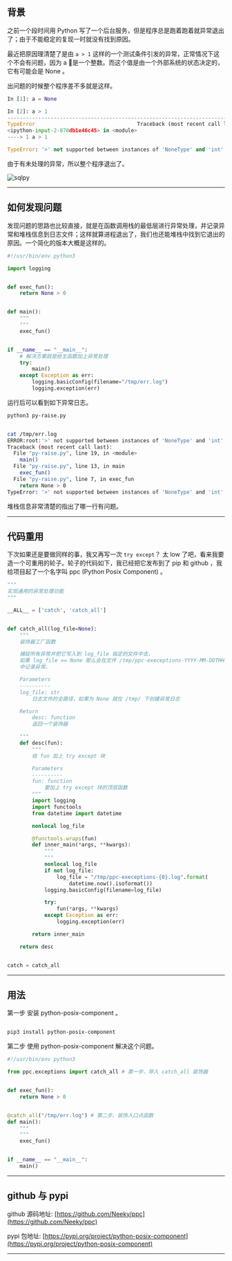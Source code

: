 ## 背景
之前一个段时间用 Python 写了一个后台服务，但是程序总是跑着跑着就异常退出了；由于不能稳定的复现一时就没有找到原因。

最近把原因理清楚了是由 `a > 1` 这样的一个测试条件引发的异常，正常情况下这个不会有问题，因为 a 是一个整数。而这个值是由一个外部系统的状态决定的，它有可能会是 None 。

出问题的时候整个程序差不多就是这样。

```python
In [1]: a = None                                                                

In [2]: a > 1                                                                   
---------------------------------------------------------------------------
TypeError                                 Traceback (most recent call last)
<ipython-input-2-878db1e46c45> in <module>
----> 1 a > 1

TypeError: '>' not supported between instances of 'NoneType' and 'int'
```

由于有未处理的异常，所以整个程序退出了。

![sqlpy](static/2020-30/sqlpy-ppc.jpg)

---

## 如何发现问题
发现问题的思路也比较直接，就是在函数调用栈的最低层进行异常处理，并记录异常和堆栈信息到日志文件；这样就算进程退出了，我们也还能堆栈中找到它退出的原因。一个简化的版本大概是这样的。

```python
#!/usr/bin/env python3

import logging


def exec_fun():
    return None > 0


def main():
    """
    """
    exec_fun()


if __name__ == "__main__":
    # 解决方案就是给主函数加上异常处理
    try:
        main()
    except Exception as err:
        logging.basicConfig(filename="/tmp/err.log")
        logging.exception(err)
```

运行后可以看到如下异常日志。

```bash
python3 py-raise.py 


cat /tmp/err.log 
ERROR:root:'>' not supported between instances of 'NoneType' and 'int'
Traceback (most recent call last):
  File "py-raise.py", line 19, in <module>
    main()
  File "py-raise.py", line 13, in main
    exec_fun()
  File "py-raise.py", line 7, in exec_fun
    return None > 0
TypeError: '>' not supported between instances of 'NoneType' and 'int'

```

堆栈信息非常清楚的指出了哪一行有问题。

---

## 代码重用
下次如果还是要做同样的事，我又再写一次 `try except`？ 太 low 了吧，看来我要造一个可重用的轮子。轮子的代码如下，我已经把它发布到了 pip 和 github ，我给项目起了一个名字叫 ppc (Python Posix Component) 。

```python
"""
实现通用的异常处理功能
"""

__ALL__ = ['catch', 'catch_all']


def catch_all(log_file=None):
    """
    装饰器工厂函数

    捕捉所有异常并把它写入到 log_file 指定的文件中去，
    如果 log_file == None 那么会在文件 /tmp/ppc-execeptions-YYYY-MM-DDTHH:MM:SS.ssssss.log
    中记录异常。

    Parameters
    ----------
    log_file: str
        日志文件的全路径，如果为 None 就在 /tmp/ 下创建异常日志

    Return
        desc: function
        返回一个装饰器

    """
    def desc(fun):
        """
        给 fun 加上 try except 块

        Parameters
        ----------
        fun: function
            要加上 try except 块的顶层函数
        """
        import logging
        import functools
        from datetime import datetime

        nonlocal log_file

        @functools.wraps(fun)
        def inner_main(*args, **kwargs):
            """
            """
            nonlocal log_file
            if not log_file:
                log_file = "/tmp/ppc-execeptions-{0}.log".format(
                    datetime.now().isoformat())
            logging.basicConfig(filename=log_file)

            try:
                fun(*args, **kwargs)
            except Exception as err:
                logging.exception(err)

        return inner_main

    return desc


catch = catch_all
```

---

## 用法
第一步 安装 python-posix-component 。
```bash

pip3 install python-posix-component

```
第二步 使用 python-posix-component 解决这个问题。
```python
#!/usr/bin/env python3

from ppc.exceptions import catch_all # 第一步、导入 catch_all 装饰器 


def exec_fun():
    return None > 0


@catch_all("/tmp/err.log") # 第二步、装饰入口点函数
def main():
    """
    """
    exec_fun()


if __name__ == "__main__":
    main()

```

---

## github 与 pypi

github 源码地址: [https://github.com/Neeky/ppc](https://github.com/Neeky/ppc)

pypi 包地址: [https://pypi.org/project/python-posix-component](https://pypi.org/project/python-posix-component)

---




